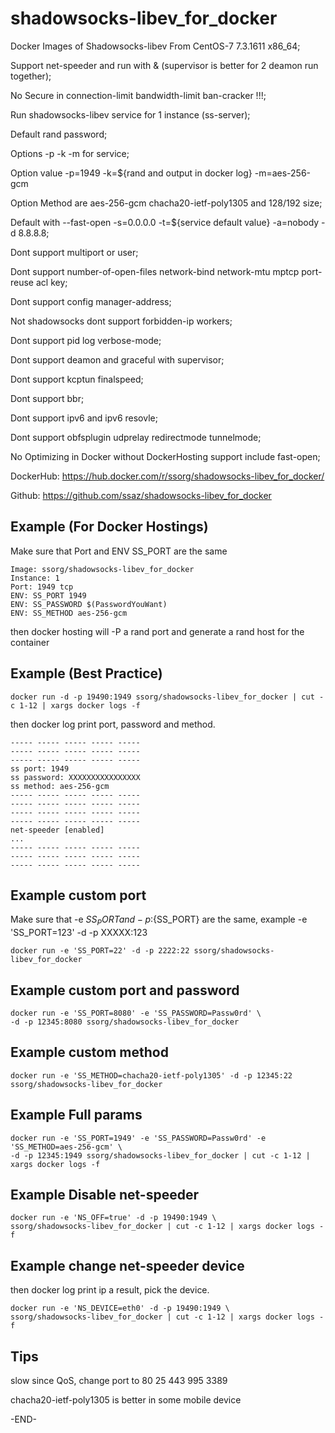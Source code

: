 shadowsocks-libev_for_docker
==========

Docker Images of Shadowsocks-libev From CentOS-7 7.3.1611 x86_64;

Support net-speeder and run with & (supervisor is better for 2 deamon run together);

No Secure in connection-limit bandwidth-limit ban-cracker !!!;

Run shadowsocks-libev service for 1 instance (ss-server);

Default rand password;

Options -p -k -m for service;

Option value -p=1949 -k=${rand and output in docker log} -m=aes-256-gcm

Option Method are aes-256-gcm chacha20-ietf-poly1305 and 128/192 size;

Default with --fast-open -s=0.0.0.0 -t=${service default value} -a=nobody -d 8.8.8.8;

Dont support multiport or user;

Dont support number-of-open-files network-bind network-mtu mptcp port-reuse acl key;

Dont support config manager-address;

Not shadowsocks dont support forbidden-ip workers;

Dont support pid log verbose-mode;

Dont support deamon and graceful with supervisor;

Dont support kcptun finalspeed;

Dont support bbr;

Dont support ipv6 and ipv6 resovle;

Dont support obfsplugin udprelay redirectmode tunnelmode;

No Optimizing in Docker without DockerHosting support include fast-open;

DockerHub: https://hub.docker.com/r/ssorg/shadowsocks-libev_for_docker/

Github: https://github.com/ssaz/shadowsocks-libev_for_docker

## Example (For Docker Hostings)

Make sure that Port and ENV SS_PORT are the same

```
Image: ssorg/shadowsocks-libev_for_docker
Instance: 1
Port: 1949 tcp
ENV: SS_PORT 1949
ENV: SS_PASSWORD $(PasswordYouWant)
ENV: SS_METHOD aes-256-gcm
```

then docker hosting will -P a rand port and generate a rand host for the container

## Example (Best Practice)

```
docker run -d -p 19490:1949 ssorg/shadowsocks-libev_for_docker | cut -c 1-12 | xargs docker logs -f
```

then docker log print port, password and method.
```
----- ----- ----- ----- -----
----- ----- ----- ----- -----
----- ----- ----- ----- -----
ss port: 1949
ss password: XXXXXXXXXXXXXXXX
ss method: aes-256-gcm
----- ----- ----- ----- -----
----- ----- ----- ----- -----
----- ----- ----- ----- -----
----- ----- ----- ----- -----
net-speeder [enabled]
...
----- ----- ----- ----- -----
----- ----- ----- ----- -----
----- ----- ----- ----- -----
```

## Example custom port

Make sure that -e ${SS_PORT} and -p :${SS_PORT} are the same, 
example -e 'SS_PORT=123' -d -p XXXXX:123

```
docker run -e 'SS_PORT=22' -d -p 2222:22 ssorg/shadowsocks-libev_for_docker
```

## Example custom port and password

```
docker run -e 'SS_PORT=8080' -e 'SS_PASSWORD=Passw0rd' \
-d -p 12345:8080 ssorg/shadowsocks-libev_for_docker
```

## Example custom method

```
docker run -e 'SS_METHOD=chacha20-ietf-poly1305' -d -p 12345:22 ssorg/shadowsocks-libev_for_docker
```

## Example Full params

```
docker run -e 'SS_PORT=1949' -e 'SS_PASSWORD=Passw0rd' -e 'SS_METHOD=aes-256-gcm' \
-d -p 12345:1949 ssorg/shadowsocks-libev_for_docker | cut -c 1-12 | xargs docker logs -f
```

## Example Disable net-speeder

```
docker run -e 'NS_OFF=true' -d -p 19490:1949 \
ssorg/shadowsocks-libev_for_docker | cut -c 1-12 | xargs docker logs -f
```

## Example change net-speeder device

then docker log print ip a result, pick the device.

```
docker run -e 'NS_DEVICE=eth0' -d -p 19490:1949 \
ssorg/shadowsocks-libev_for_docker | cut -c 1-12 | xargs docker logs -f
```

## Tips

slow since QoS, change port to 80 25 443 995 3389

chacha20-ietf-poly1305 is better in some mobile device

-END-
